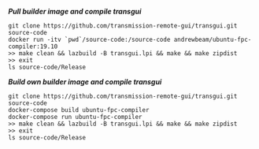 ***Pull builder image and compile transgui***

```
git clone https://github.com/transmission-remote-gui/transgui.git source-code
docker run -itv `pwd`/source-code:/source-code andrewbeam/ubuntu-fpc-compiler:19.10
>> make clean && lazbuild -B transgui.lpi && make && make zipdist
>> exit
ls source-code/Release
```

***Build own builder image and compile transgui***

```
git clone https://github.com/transmission-remote-gui/transgui.git source-code
docker-compose build ubuntu-fpc-compiler
docker-compose run ubuntu-fpc-compiler
>> make clean && lazbuild -B transgui.lpi && make && make zipdist
>> exit
ls source-code/Release
```
